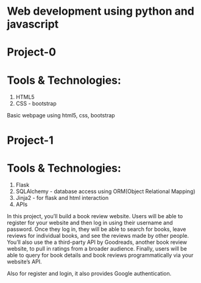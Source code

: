 # Web development using python and javascript

# Project-0
# Tools & Technologies:
 1) HTML5
 2) CSS - bootstrap
 
 
Basic webpage using html5, css, bootstrap
 
# Project-1
# Tools & Technologies:
 1) Flask
 2) SQLAlchemy - database access using ORM(Object Relational Mapping)
 3) Jinja2 - for flask and html interaction
 4) APIs
 
In this project, you’ll build a book review website. Users will be able to register for your website and then log in using their username and password. Once they log in, they will be able to search for books, leave reviews for individual books, and see the reviews made by other people. You’ll also use the a third-party API by Goodreads, another book review website, to pull in ratings from a broader audience. Finally, users will be able to query for book details and book reviews programmatically via your website’s API.

Also for register and login, it also provides Google authentication.
 
